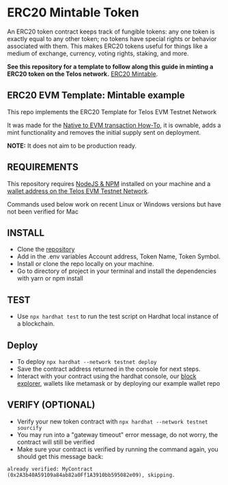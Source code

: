 # ERC20 Mintable Token

An ERC20 token contract keeps track of fungible tokens: any one token is exactly equal to any other token; no tokens have special rights or behavior associated with them. This makes ERC20 tokens useful for things like a medium of exchange, currency, voting rights, staking, and more.


__See this repository for a template to follow along this guide in minting a ERC20 token on the Telos network.__ [ERC20 Mintable](https://github.com/telosnetwork/erc20-mintable-example).


## ERC20 EVM Template: Mintable example

This repo implements the ERC20 Template for Telos EVM Testnet Network

It was made for the [Native to EVM transaction How-To](https://github.com/telosnetwork/native-to-evm-transaction), it is ownable, adds a mint functionality and removes the initial supply sent on deployment.

**NOTE:** It does not aim to be production ready.

## REQUIREMENTS

This repository requires [NodeJS & NPM](https://docs.npmjs.com/downloading-and-installing-node-js-and-npm) installed on your machine and a [wallet address on the Telos EVM Testnet Network](https://www.telos.net/developers/getting-started-on-testnet).

Commands used below work on recent Linux or Windows versions but have not been verified for Mac

## INSTALL

- Clone the [repository](https://github.com/telosnetwork/erc20-mintable-example)
- Add in the .env variables Account address, Token Name, Token Symbol.
- Install or clone the repo locally on your machine. 
- Go to directory of project in your terminal and install the dependencies with yarn or npm install

## TEST
- Use ```npx hardhat test``` to run the test script on Hardhat local instance of a blockchain. 

## Deploy
- To deploy ```npx hardhat --network testnet deploy```
- Save the contract address returned in the console for next steps.
- Interact with your contract using the hardhat console, our [block explorer](https://testnet.teloscan.io/), wallets like metamask or by deploying our example wallet repo

## VERIFY (OPTIONAL)
- Verify your new token contract with ```npx hardhat --network testnet sourcify```
- You may run into a "gateway timeout" error message, do not worry, the contract will still be verified
- Make sure your contract is verified by running the command again, you should get this message back: 

```already verified: MyContract (0x2A3b40A59109a84ab82a0Ff1A3910bb595082e09), skipping.```